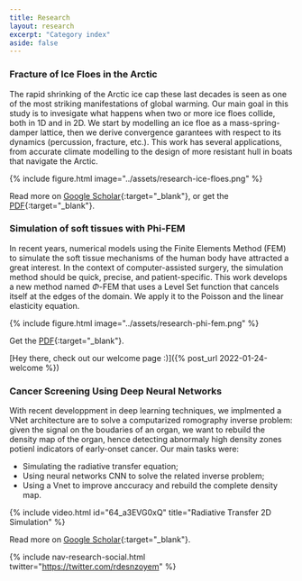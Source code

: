 ```yaml
---
title: Research
layout: research
excerpt: "Category index"
aside: false
---
```



### Fracture of Ice Floes in the Arctic
The rapid shrinking of the Arctic ice cap these last decades is seen as one of the most striking
manifestations of global warming. Our main goal in this study is to invesigate what happens when two or more ice floes collide, both in 1D and in 2D. We start by modelling an ice floe as a mass-spring-damper lattice, then we derive convergence garantees with respect to its dynamics (percussion, fracture, etc.). This work has several applications, from accurate climate modelling to the design of more resistant hull in boats that navigate the Arctic. 

{% include figure.html image="../assets/research-ice-floes.png" %}

Read more on [Google Scholar](https://scholar.google.com/citations?view_op=view_citation&hl=en&user=80GLOSUAAAAJ&citation_for_view=80GLOSUAAAAJ:u-x6o8ySG0sC){:target="_blank"}, or get the [PDF](https://master-csmi.github.io/csmi-stages-2021/csmi-stages/m2/_attachments/NzoyemNgueguin-RousselDesmond.pdf){:target="_blank"}.


### Simulation of soft tissues with Phi-FEM
In recent years, numerical models using the Finite Elements Method (FEM) to simulate the soft tissue mechanisms of the human body have attracted a great interest. In the context of computer-assisted surgery, the simulation method should be quick, precise, and patient-specific. This work develops a new method named $\Phi$-FEM that uses a Level Set function that cancels itself at the edges of the domain. We apply it to the Poisson and the linear elasticity equation.

{% include figure.html image="../assets/research-phi-fem.png" %}

Get the [PDF](https://github.com/desmond-rn/phifem/blob/main/report/main.pdf){:target="_blank"}.



[Hey there, check out our welcome page :)]({% post_url 2022-01-24-welcome %})

### Cancer Screening Using Deep Neural Networks

With recent developpment in deep learning techniques, we implmented a VNet architecture are to solve a computarized romography inverse problem: given the signal on the boudaries of an organ, we want to rebuild the density map of the organ, hence detecting abnormaly high density zones potienl indicators of early-onset cancer. Our main tasks were:
- Simulating the radiative transfer equation;
- Using neural networks CNN to solve the related inverse problem;
- Using a Vnet to improve anccuracy and rebuild the complete density map.

{% include video.html id="64_a3EVG0xQ" title="Radiative Transfer 2D Simulation" %}

Read more on [Google Scholar](https://scholar.google.com/citations?view_op=view_citation&hl=en&user=80GLOSUAAAAJ&citation_for_view=80GLOSUAAAAJ:u5HHmVD_uO8C){:target="_blank"}.



{% include nav-research-social.html twitter="https://twitter.com/rdesnzoyem" %}
